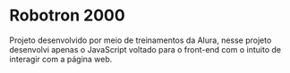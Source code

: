 <h1>Robotron 2000</h1>

<p>Projeto desenvolvido por meio de treinamentos da Alura, nesse projeto desenvolvi apenas o JavaScript 
  voltado para o front-end com o intuito de interagir com a página web.</p>
